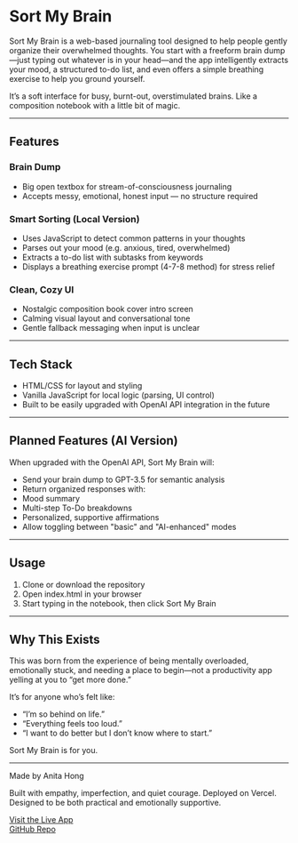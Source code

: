 # Sort My Brain

Sort My Brain is a web-based journaling tool designed to help people gently organize their overwhelmed thoughts. You start with a freeform brain dump—just typing out whatever is in your head—and the app intelligently extracts your mood, a structured to-do list, and even offers a simple breathing exercise to help you ground yourself.

It’s a soft interface for busy, burnt-out, overstimulated brains. Like a composition notebook with a little bit of magic.


---

## Features

### Brain Dump
- Big open textbox for stream-of-consciousness journaling
- Accepts messy, emotional, honest input — no structure required


### Smart Sorting (Local Version)
- Uses JavaScript to detect common patterns in your thoughts
- Parses out your mood (e.g. anxious, tired, overwhelmed)
- Extracts a to-do list with subtasks from keywords
- Displays a breathing exercise prompt (4-7-8 method) for stress relief


### Clean, Cozy UI
- Nostalgic composition book cover intro screen
- Calming visual layout and conversational tone
- Gentle fallback messaging when input is unclear



---

## Tech Stack
- HTML/CSS for layout and styling
- Vanilla JavaScript for local logic (parsing, UI control)
- Built to be easily upgraded with OpenAI API integration in the future



---

## Planned Features (AI Version)
When upgraded with the OpenAI API, Sort My Brain will:
- Send your brain dump to GPT-3.5 for semantic analysis
- Return organized responses with:
- Mood summary
- Multi-step To-Do breakdowns
- Personalized, supportive affirmations
- Allow toggling between "basic" and "AI-enhanced" modes



---

## Usage
1. Clone or download the repository
2. Open index.html in your browser
3. Start typing in the notebook, then click Sort My Brain

---

## Why This Exists
This was born from the experience of being mentally overloaded, emotionally stuck, and needing a place to begin—not a productivity app yelling at you to “get more done.”

It’s for anyone who’s felt like:
- “I’m so behind on life.”
- “Everything feels too loud.”
- “I want to do better but I don’t know where to start.”

Sort My Brain is for you.


---

Made by Anita Hong

Built with empathy, imperfection, and quiet courage. Deployed on Vercel. Designed to be both practical and emotionally supportive.

[Visit the Live App](https://sort-my-brain.vercel.app)  
[GitHub Repo](https://github.com/anitahong1/sort-my-brain)
